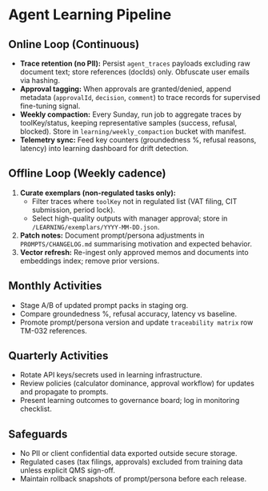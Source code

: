 # Agent Learning Pipeline

## Online Loop (Continuous)
- **Trace retention (no PII):** Persist `agent_traces` payloads excluding raw document text; store references (docIds) only. Obfuscate user emails via hashing.
- **Approval tagging:** When approvals are granted/denied, append metadata (`approvalId`, `decision`, `comment`) to trace records for supervised fine-tuning signal.
- **Weekly compaction:** Every Sunday, run job to aggregate traces by toolKey/status, keeping representative samples (success, refusal, blocked). Store in `learning/weekly_compaction` bucket with manifest.
- **Telemetry sync:** Feed key counters (groundedness %, refusal reasons, latency) into learning dashboard for drift detection.

## Offline Loop (Weekly cadence)
1. **Curate exemplars (non-regulated tasks only):**
   - Filter traces where `toolKey` not in regulated list (VAT filing, CIT submission, period lock).
   - Select high-quality outputs with manager approval; store in `/LEARNING/exemplars/YYYY-MM-DD.json`.
2. **Patch notes:** Document prompt/persona adjustments in `PROMPTS/CHANGELOG.md` summarising motivation and expected behavior.
3. **Vector refresh:** Re-ingest only approved memos and documents into embeddings index; remove prior versions.

## Monthly Activities
- Stage A/B of updated prompt packs in staging org.
- Compare groundedness %, refusal accuracy, latency vs baseline.
- Promote prompt/persona version and update `traceability matrix` row TM-032 references.

## Quarterly Activities
- Rotate API keys/secrets used in learning infrastructure.
- Review policies (calculator dominance, approval workflow) for updates and propagate to prompts.
- Present learning outcomes to governance board; log in monitoring checklist.

## Safeguards
- No PII or client confidential data exported outside secure storage.
- Regulated cases (tax filings, approvals) excluded from training data unless explicit QMS sign-off.
- Maintain rollback snapshots of prompt/persona before each release.

